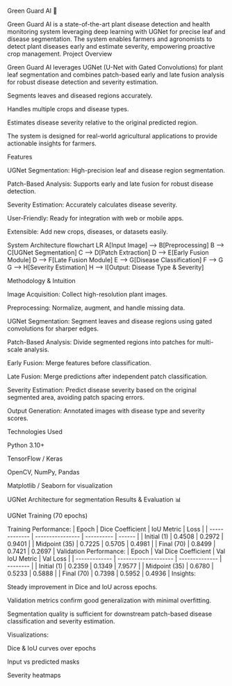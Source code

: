 Green Guard AI 🌱

Green Guard AI is a state-of-the-art plant disease detection and health monitoring system leveraging deep learning with UGNet for precise leaf and disease segmentation. The system enables farmers and agronomists to detect plant diseases early and estimate severity, empowering proactive crop management.
Project Overview

Green Guard AI leverages UGNet (U-Net with Gated Convolutions) for plant leaf segmentation and combines patch-based early and late fusion analysis for robust disease detection and severity estimation.

Segments leaves and diseased regions accurately.

Handles multiple crops and disease types.

Estimates disease severity relative to the original predicted region.

The system is designed for real-world agricultural applications to provide actionable insights for farmers.

Features

UGNet Segmentation: High-precision leaf and disease region segmentation.

Patch-Based Analysis: Supports early and late fusion for robust disease detection.

Severity Estimation: Accurately calculates disease severity.

User-Friendly: Ready for integration with web or mobile apps.

Extensible: Add new crops, diseases, or datasets easily.

System Architecture
flowchart LR
A[Input Image] --> B[Preprocessing]
B --> C[UGNet Segmentation]
C --> D[Patch Extraction]
D --> E[Early Fusion Module]
D --> F[Late Fusion Module]
E --> G[Disease Classification]
F --> G
G --> H[Severity Estimation]
H --> I[Output: Disease Type & Severity]

Methodology & Intuition

Image Acquisition: Collect high-resolution plant images.

Preprocessing: Normalize, augment, and handle missing data.

UGNet Segmentation: Segment leaves and disease regions using gated convolutions for sharper edges.

Patch-Based Analysis: Divide segmented regions into patches for multi-scale analysis.

Early Fusion: Merge features before classification.

Late Fusion: Merge predictions after independent patch classification.

Severity Estimation: Predict disease severity based on the original segmented area, avoiding patch spacing errors.

Output Generation: Annotated images with disease type and severity scores.

Technologies Used

Python 3.10+

TensorFlow / Keras

OpenCV, NumPy, Pandas

Matplotlib / Seaborn for visualization

UGNet Architecture for segmentation
Results & Evaluation 📊

UGNet Training (70 epochs)

Training Performance:
| Epoch         | Dice Coefficient | IoU Metric | Loss   |
| ------------- | ---------------- | ---------- | ------ |
| Initial (1)   | 0.4508           | 0.2972     | 0.9401 |
| Midpoint (35) | 0.7225           | 0.5705     | 0.4981 |
| Final (70)    | 0.8499           | 0.7421     | 0.2697 |
Validation Performance:
| Epoch         | Val Dice Coefficient | Val IoU Metric | Val Loss |
| ------------- | -------------------- | -------------- | -------- |
| Initial (1)   | 0.2359               | 0.1349         | 7.9577   |
| Midpoint (35) | 0.6780               | 0.5233         | 0.5888   |
| Final (70)    | 0.7398               | 0.5952         | 0.4936   |
Insights:

Steady improvement in Dice and IoU across epochs.

Validation metrics confirm good generalization with minimal overfitting.

Segmentation quality is sufficient for downstream patch-based disease classification and severity estimation.

Visualizations:

Dice & IoU curves over epochs

Input vs predicted masks

Severity heatmaps
